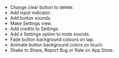 - Change clear button to delete.
- Add input indicator.
- Add button sounds.
- Make Settings view.
- Add credits to Settings.
- Add a Settings option to mute sounds.
- Fade button background colours on tap.
- Animate button background colors on touch.
- Shake to Share, Report Bug or Rate on App Store.
